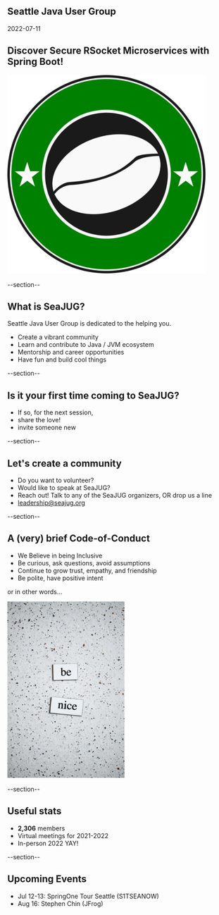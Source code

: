 ## Seattle Java User Group

2022-07-11

## Discover Secure RSocket Microservices with Spring Boot!

<img width="450" src="images/seajug.svg" style="background-color: transparent; border: none; box-shadow: none;" />

--section--

## What is SeaJUG?

Seattle Java User Group is dedicated to the helping you.

* Create a vibrant community
* Learn and contribute to Java / JVM ecosystem
* Mentorship and career opportunities
* Have fun and build cool things

--section--

## Is it your first time coming to SeaJUG?

 * If so, for the next session,
 * share the love!
 * invite someone new

--section--

## Let's create a community

* Do you want to volunteer?
* Would like to speak at SeaJUG?
* Reach out! Talk to any of the SeaJUG organizers, OR drop us a line
* leadership@seajug.org

--section--

## A (very) brief Code-of-Conduct

* We Believe in being Inclusive
* Be curious, ask questions, avoid assumptions
* Continue to grow trust, empathy, and friendship
* Be polite, have positive intent

or in other words...
<div >
    <img height=400px src="/images/nice.jpg" />
</div>

--section--

## Useful stats

* **2,306** members
* Virtual meetings for 2021-2022
* In-person 2022 YAY!

--section--

## Upcoming Events

* Jul 12-13: SpringOne Tour Seattle (S1TSEANOW)
* Aug 16: Stephen Chin (JFrog)
